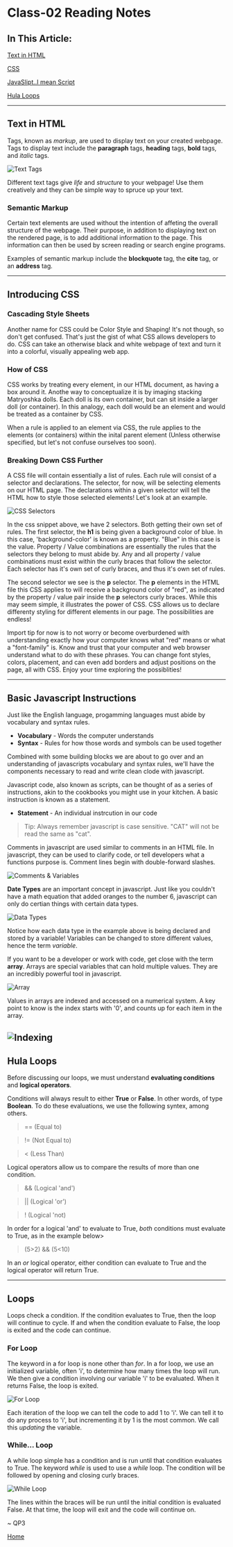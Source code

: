 # Class-02 Reading Notes

## In This Article:

[Text in HTML](#text)

[CSS](#css)

[JavaSlipt..I mean Script](#javascript)

[Hula Loops](#loops)

---
<a name="text"></a>

## Text in HTML

Tags, known as *markup*, are used to display text on your created webpage.  Tags to display text include the **paragraph** tags, **heading** tags, **bold** tags, and *italic* tags.

![Text Tags](../images/texttags.png)

Different text tags give *life* and *structure* to your webpage!  Use them creatively and they can be simple way to spruce up your text.  

<a name="markup"></a>

### Semantic Markup

Certain text elements are used without the intention of affeting the overall structure of the webpage.  Their purpose, in addition to displaying text on the rendered page, is to add additional information to the page.  This information can then be used by screen reading or search engine programs.  

Examples of semantic markup include the **blockquote** tag, the **cite** tag, or an **address** tag.

---
<a name="css"></a>

## Introducing CSS

### Cascading Style Sheets

Another name for CSS could be Color Style and Shaping!  It's not though, so don't get confused.  That's just the gist of what CSS allows developers to do.  CSS can take an otherwise black and white webpage of text and turn it into a colorful, visually appealing web app.  

### How of CSS

CSS works by treating every element, in our HTML document, as having a box around it.  Anothe way to conceptualize it is by imaging stacking Matryoshka dolls.  Each doll is its own container, but can sit inside a larger doll (or container).  In this analogy, each doll would be an element and would be treated as a container by CSS.  

When a rule is applied to an element via CSS, the rule applies to the elements (or containers) within the inital parent element (Unless otherwise specified, but let's not confuse ourselves too soon).


### Breaking Down CSS Further

A CSS file will contain essentially a list of rules.  Each rule will consist of a selector and declarations.  The selector, for now, will be selecting elements on our HTML page.  The declarations within a given selector will tell the HTML how to style those selected elements!  Let's look at an example.

![CSS Selectors](../images/cssselectors.png)

In the css snippet above, we have 2 selectors.  Both getting their own set of rules.  The first selector, the **h1** is being given a background color of blue.  In this case, 'background-color' is known as a property.  "Blue" in this case is the value.  Property / Value combinations are essentially the rules that the selectors they belong to must abide by.  Any and all property / value combinations must exist within the curly braces that follow the selector. Each selector has it's own set of curly braces, and thus it's own set of rules.

The second selector we see is the **p** selector.  The **p** elements in the HTML file this CSS applies to will receive a background color of "red", as indicated by the property / value pair inside the **p** selectors curly braces.  While this may seem simple, it illustrates the power of CSS.  CSS allows us to declare differenty styling for different elements in our page.  The possibilities are endless!

Import tip for now is to not worry or become overburdened with understanding exactly how your computer knows what "red" means or what a "font-family" is.  Know and trust that your computer and web browser understand what to do with these phrases.  You can change font styles, colors, placement, and can even add borders and adjust positions on the page, all with CSS. Enjoy your time exploring the possiblities!

---
<a name="javascript"></a>

## Basic Javascript Instructions

Just like the English language, progamming languages must abide by vocabulary and syntax rules.

* **Vocabulary** - Words the computer understands
* **Syntax** - Rules for how those words and symbols can be used together

Combined with some building blocks we are about to go over and an understanding of javascripts vocabulary and syntax rules, we'll have the components necessary to read and write clean clode with javascript.  


Javascript code, also known as scripts, can be thought of as a series of instructions, akin to the cookbooks you might use in your kitchen.  A basic instruction is known as a statement. 

* **Statement** - An individual instrcution in our code

> Tip: Always remember javascript is case sensitive.  "CAT" will not be read the same as "cat".

Comments in javascript are used similar to comments in an HTML file.  In javascript, they can be used to clarify code, or tell developers what a functions purpose is. Comment lines begin with double-forward slashes.

![Comments & Variables](../images/jscomments.png)

**Date Types** are an important concept in javascript. Just like you couldn't have a math equation that added oranges to the number 6, javascript can only do certian things with certain data types. 

![Data Types](../images/datatypes.png)

Notice how each data type in the example above is being declared and stored by a variable!  Variables can be changed to store different values, hence the term *variable*.

If you want to be a developer or work with code, get close with the term **array**.  Arrays are special variables that can hold multiple values.  They are an incredibly powerful tool in javascript.

![Array](../images/array.png)

Values in arrays are indexed and accessed on a numerical system.  A key point to know is the index starts with '0', and counts up for each item in the array.  

![Indexing](../images/arrindex.png)
---
<a name="loops"></a>

## Hula Loops

Before discussing our loops, we must understand **evaluating conditions** and **logical operators**.

Conditions will always result to either **True** or **False**.  In other words, of type **Boolean**. To do these evaluations, we use the following syntex, among others.

> == (Equal to)

> != (Not Equal to)

> < (Less Than)

Logical operators allow us to compare the results of more than one condition.  

> && (Logical 'and')

> || (Logical 'or')

> ! (Logical 'not)

In order for a logical 'and' to evaluate to True, *both* conditions must evaluate to True, as in the example below>

> (5>2) && (5<10)

In an *or* logical operator, either condition can evaluate to True and the logical operator will return True.

---

## Loops

Loops check a condition. If the condition evaluates to True, then the loop will continue to cycle.  If and when the condition evaluate to False, the loop is exited and the code can continue.

### For Loop

The keyword in a for loop is none other than *for*. In a for loop, we use an initialized variable, often 'i', to determine how many times the loop will run.  We then give a condition involving our variable 'i' to be evaluated.  When it returns False, the loop is exited.  

![For Loop](../images/forloop.png)

Each iteration of the loop we can tell the code to add 1 to 'i'.  We can tell it to do any process to 'i', but incrementing it by 1 is the most common.  We call this *updating* the variable. 

### While... Loop

A while loop simple has a condition and is run until that condition evaluates to True.  The keyword *while* is used to use a *while* loop.  The condition will be followed by opening and closing curly braces.  

![While Loop](../images/whileloop.png)

The lines within the braces will be run until the initial condition is evaluated False.  At that time, the loop will exit and the code will continue on.  



~ QP3

[Home](../README.md)